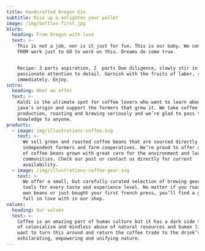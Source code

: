 ```yaml
---
title: Handcrafted Oregon Gin
subtitle: Rise up & enlighten your pallet
image: /img/bottles-first.jpg
blurb:
  heading: From Oregon with love
  text: >-
    This is not a job, nor is it just for fun. This is our baby. We come home
    FROM work just to GO to work on this. Dreams do come true.


    Recipe: 3 parts aspiration, 2  parts Due diligence, slowly stir in 
    passionate attention to detail. Garnish with the fruits of labor, serve
    immediately. Enjoy.
intro:
  heading: What we offer
  text: >-
    Kaldi is the ultimate spot for coffee lovers who want to learn about their
    java’s origin and support the farmers that grew it. We take coffee
    production, roasting and brewing seriously and we’re glad to pass that
    knowledge to anyone.
products:
  - image: img/illustrations-coffee.svg
    text: >-
      We sell green and roasted coffee beans that are sourced directly from
      independent farmers and farm cooperatives. We’re proud to offer a variety
      of coffee beans grown with great care for the environment and local
      communities. Check our post or contact us directly for current
      availability.
  - image: /img/illustrations-coffee-gear.svg
    text: >-
      We offer a small, but carefully curated selection of brewing gear and
      tools for every taste and experience level. No matter if you roast your
      own beans or just bought your first french press, you’ll find a gadget to
      fall in love with in our shop.
values:
  heading: Our values
  text: >-
    Coffee is an amazing part of human culture but it has a dark side too – one
    of colonialism and mindless abuse of natural resources and human lives. We
    want to turn this around and return the coffee trade to the drink’s
    exhilarating, empowering and unifying nature.
---
```


